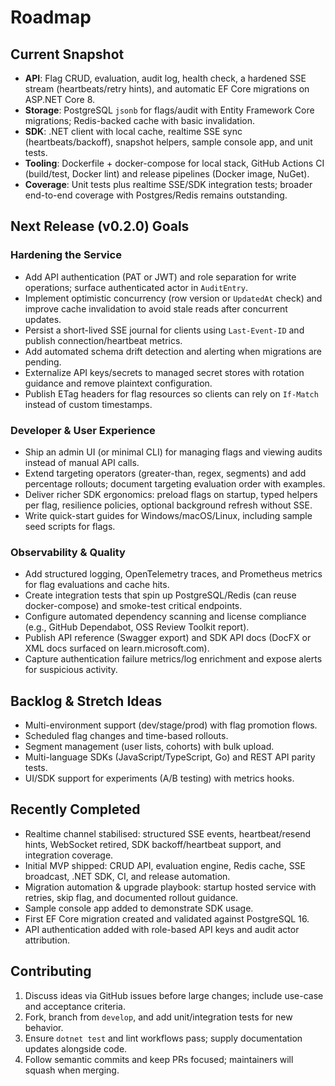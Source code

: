 # Roadmap

## Current Snapshot
- **API**: Flag CRUD, evaluation, audit log, health check, a hardened SSE stream (heartbeats/retry hints), and automatic EF Core migrations on ASP.NET Core 8.
- **Storage**: PostgreSQL `jsonb` for flags/audit with Entity Framework Core migrations; Redis-backed cache with basic invalidation.
- **SDK**: .NET client with local cache, realtime SSE sync (heartbeats/backoff), snapshot helpers, sample console app, and unit tests.
- **Tooling**: Dockerfile + docker-compose for local stack, GitHub Actions CI (build/test, Docker lint) and release pipelines (Docker image, NuGet).
- **Coverage**: Unit tests plus realtime SSE/SDK integration tests; broader end-to-end coverage with Postgres/Redis remains outstanding.

## Next Release (v0.2.0) Goals
### Hardening the Service
- Add API authentication (PAT or JWT) and role separation for write operations; surface authenticated actor in `AuditEntry`.
- Implement optimistic concurrency (row version or `UpdatedAt` check) and improve cache invalidation to avoid stale reads after concurrent updates.
- Persist a short-lived SSE journal for clients using `Last-Event-ID` and publish connection/heartbeat metrics.
- Add automated schema drift detection and alerting when migrations are pending.
- Externalize API keys/secrets to managed secret stores with rotation guidance and remove plaintext configuration.
- Publish ETag headers for flag resources so clients can rely on `If-Match` instead of custom timestamps.

### Developer & User Experience
- Ship an admin UI (or minimal CLI) for managing flags and viewing audits instead of manual API calls.
- Extend targeting operators (greater-than, regex, segments) and add percentage rollouts; document targeting evaluation order with examples.
- Deliver richer SDK ergonomics: preload flags on startup, typed helpers per flag, resilience policies, optional background refresh without SSE.
- Write quick-start guides for Windows/macOS/Linux, including sample seed scripts for flags.

### Observability & Quality
- Add structured logging, OpenTelemetry traces, and Prometheus metrics for flag evaluations and cache hits.
- Create integration tests that spin up PostgreSQL/Redis (can reuse docker-compose) and smoke-test critical endpoints.
- Configure automated dependency scanning and license compliance (e.g., GitHub Dependabot, OSS Review Toolkit report).
- Publish API reference (Swagger export) and SDK API docs (DocFX or XML docs surfaced on learn.microsoft.com).
- Capture authentication failure metrics/log enrichment and expose alerts for suspicious activity.

## Backlog & Stretch Ideas
- Multi-environment support (dev/stage/prod) with flag promotion flows.
- Scheduled flag changes and time-based rollouts.
- Segment management (user lists, cohorts) with bulk upload.
- Multi-language SDKs (JavaScript/TypeScript, Go) and REST API parity tests.
- UI/SDK support for experiments (A/B testing) with metrics hooks.

## Recently Completed
- Realtime channel stabilised: structured SSE events, heartbeat/resend hints, WebSocket retired, SDK backoff/heartbeat support, and integration coverage.
- Initial MVP shipped: CRUD API, evaluation engine, Redis cache, SSE broadcast, .NET SDK, CI, and release automation.
- Migration automation & upgrade playbook: startup hosted service with retries, skip flag, and documented rollout guidance.
- Sample console app added to demonstrate SDK usage.
- First EF Core migration created and validated against PostgreSQL 16.
- API authentication added with role-based API keys and audit actor attribution.

## Contributing
1. Discuss ideas via GitHub issues before large changes; include use-case and acceptance criteria.
2. Fork, branch from `develop`, and add unit/integration tests for new behavior.
3. Ensure `dotnet test` and lint workflows pass; supply documentation updates alongside code.
4. Follow semantic commits and keep PRs focused; maintainers will squash when merging.
